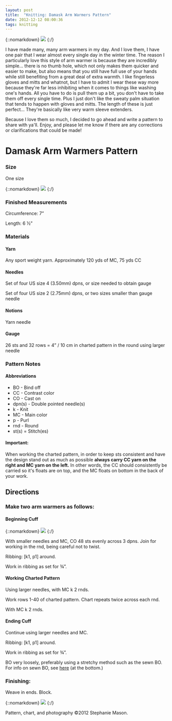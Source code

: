 ```yaml
---
layout: post
title:  "Knitting: Damask Arm Warmers Pattern"
date: 2012-12-12 08:00:36
tags: knitting
---
```

{::nomarkdown}
<img src="/uploads/2012/12/damask_free-pattern.jpg">
{:/}

I have made many, many arm warmers in my day. And I love them, I have one pair that I wear almost every single day in the winter time. The reason I particularly love this style of arm warmer is because they are incredibly simple... there is no thumb hole, which not only makes them quicker and easier to make, but also means that you still have full use of your hands while still benefiting from a great deal of extra warmth. I like fingerless gloves and mitts and whatnot, but I have to admit I wear these way more because they're far less inhibiting when it comes to things like washing one's hands. All you have to do is pull them up a bit, you don't have to take them off every single time. Plus I just don't like the sweaty palm situation that tends to happen with gloves and mitts. The length of these is just perfect... They're basically like very warm sleeve extenders.

Because I love them so much, I decided to go ahead and write a pattern to share with ya'll. Enjoy, and please let me know if there are any corrections or clarifications that could be made!

# Damask Arm Warmers Pattern

### Size

One size

{::nomarkdown}
<img src="/uploads/2012/12/damask_01.jpg">
{:/}

### Finished Measurements

Circumference: 7”

Length: 6 ½”

### Materials

#### Yarn

Any sport weight yarn. Approximately 120 yds of MC, 75 yds CC

#### Needles

Set of four US size 4 (3.50mm) dpns, or size needed to obtain gauge

Set of four US size 2 (2.75mm) dpns, or two sizes smaller than gauge needle

#### Notions

Yarn needle

#### Gauge

26 sts and 32 rows = 4” / 10 cm in charted pattern in the round using larger needle

### Pattern Notes

#### Abbreviations

* BO - Bind off
* CC - Contrast color
* CO - Cast on
* dpn(s) - Double pointed needle(s)
* k - Knit
* MC - Main color
* p - Purl
* rnd - Round
* st(s) = Stitch(es)

####  Important:

When working the charted pattern, in order to keep sts consistent and have the design stand out as much as possible **always carry CC yarn on the right and MC yarn on the left.** In other words, the CC should consistently be carried so it's floats are on top, and the MC floats on bottom in the back of your work.

## Directions

### Make two arm warmers as follows:

#### Beginning Cuff

{::nomarkdown}
<img src="/uploads/2012/12/damask_02.jpg">
{:/}

With smaller needles and MC, CO 48 sts evenly across 3 dpns. Join for working in the rnd, being careful not to twist.

Ribbing: [k1, p1] around.

Work in ribbing as set for ¾”.

#### Working Charted Pattern

Using larger needles, with MC k 2 rnds.

Work rows 1-40 of charted pattern. Chart repeats twice across each rnd.

With MC k 2 rnds.

#### Ending Cuff

Continue using larger needles and MC.

Ribbing: [k1, p1] around.

Work in ribbing as set for ¾”.

BO very loosely, preferably using a stretchy method such as the sewn BO. For info on sewn BO, see [here](http://knitty.com/ISSUEsummer06/FEATsum06TT.html) (at the bottom.)

### Finishing:

Weave in ends. Block.

{::nomarkdown}
<img src="/uploads/2012/12/damask_chart.jpg">
{:/}

Pattern, chart, and photography ©2012 Stephanie Mason.
